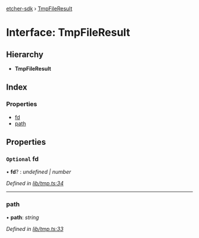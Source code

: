 [etcher-sdk](../README.md) › [TmpFileResult](tmpfileresult.md)

# Interface: TmpFileResult

## Hierarchy

* **TmpFileResult**

## Index

### Properties

* [fd](tmpfileresult.md#optional-fd)
* [path](tmpfileresult.md#path)

## Properties

### `Optional` fd

• **fd**? : *undefined | number*

*Defined in [lib/tmp.ts:34](https://github.com/balena-io-modules/etcher-sdk/blob/1a7a17c/lib/tmp.ts#L34)*

___

###  path

• **path**: *string*

*Defined in [lib/tmp.ts:33](https://github.com/balena-io-modules/etcher-sdk/blob/1a7a17c/lib/tmp.ts#L33)*
